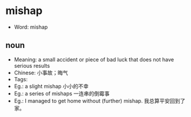 # mishap

- Word: mishap

## noun

- Meaning: a small accident or piece of bad luck that does not have serious results
- Chinese: 小事故；晦气
- Tags: 
- Eg.: a slight mishap 小小的不幸
- Eg.: a series of mishaps 一连串的倒霉事
- Eg.: I managed to get home without (further) mishap. 我总算平安回到了家。


